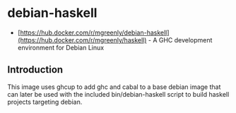 # debian-haskell

  * [https://hub.docker.com/r/mgreenly/debian-haskell](https://hub.docker.com/r/mgreenly/haskell) - A GHC development environment for Debian Linux

## Introduction

This image uses ghcup to add ghc and cabal to a base debian image that can later be used
with the included bin/debian-haskell script to build haskell projects targeting debian.
